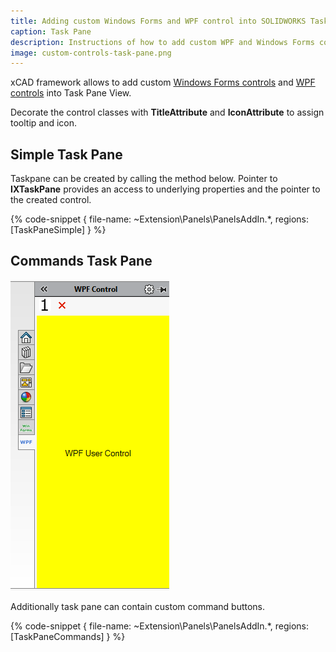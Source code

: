 ```yaml
---
title: Adding custom Windows Forms and WPF control into SOLIDWORKS Task Pane using xCAD
caption: Task Pane
description: Instructions of how to add custom WPF and Windows Forms controls into the SOLIDWORKS Task Pane using xCAD framework
image: custom-controls-task-pane.png
---
```

xCAD framework allows to add custom [Windows Forms controls](https://docs.microsoft.com/en-us/dotnet/api/system.windows.forms.usercontrol) and [WPF controls](https://docs.microsoft.com/en-us/dotnet/api/system.windows.controls.usercontrol) into Task Pane View.

Decorate the control classes with **TitleAttribute** and **IconAttribute** to assign tooltip and icon.

## Simple Task Pane

Taskpane can be created by calling the method below. Pointer to **IXTaskPane** provides an access to underlying properties and the pointer to the created control.

{% code-snippet { file-name: ~Extension\Panels\PanelsAddIn.*, regions: [TaskPaneSimple] } %}

## Commands Task Pane

![Custom controls rendered in Task Pane](custom-controls-task-pane.png)

Additionally task pane can contain custom command buttons.

{% code-snippet { file-name: ~Extension\Panels\PanelsAddIn.*, regions: [TaskPaneCommands] } %}